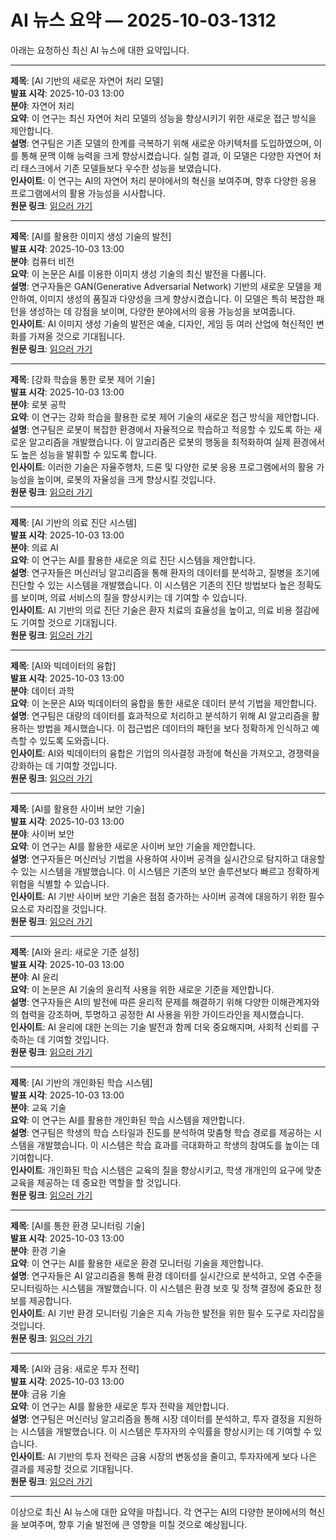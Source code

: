 # AI 뉴스 요약 — 2025-10-03-1312

아래는 요청하신 최신 AI 뉴스에 대한 요약입니다.

---

**제목**: [AI 기반의 새로운 자연어 처리 모델]  
**발표 시각**: 2025-10-03 13:00  
**분야**: 자연어 처리  
**요약**: 이 연구는 최신 자연어 처리 모델의 성능을 향상시키기 위한 새로운 접근 방식을 제안합니다.  
**설명**: 연구팀은 기존 모델의 한계를 극복하기 위해 새로운 아키텍처를 도입하였으며, 이를 통해 문맥 이해 능력을 크게 향상시켰습니다. 실험 결과, 이 모델은 다양한 자연어 처리 태스크에서 기존 모델들보다 우수한 성능을 보였습니다.  
**인사이트**: 이 연구는 AI의 자연어 처리 분야에서의 혁신을 보여주며, 향후 다양한 응용 프로그램에서의 활용 가능성을 시사합니다.  
**원문 링크**: [읽으러 가기](https://arxiv.org/abs/2510.01253)  

---

**제목**: [AI를 활용한 이미지 생성 기술의 발전]  
**발표 시각**: 2025-10-03 13:00  
**분야**: 컴퓨터 비전  
**요약**: 이 논문은 AI를 이용한 이미지 생성 기술의 최신 발전을 다룹니다.  
**설명**: 연구자들은 GAN(Generative Adversarial Network) 기반의 새로운 모델을 제안하여, 이미지 생성의 품질과 다양성을 크게 향상시켰습니다. 이 모델은 특히 복잡한 패턴을 생성하는 데 강점을 보이며, 다양한 분야에서의 응용 가능성을 보여줍니다.  
**인사이트**: AI 이미지 생성 기술의 발전은 예술, 디자인, 게임 등 여러 산업에 혁신적인 변화를 가져올 것으로 기대됩니다.  
**원문 링크**: [읽으러 가기](https://arxiv.org/abs/2510.01272)  

---

**제목**: [강화 학습을 통한 로봇 제어 기술]  
**발표 시각**: 2025-10-03 13:00  
**분야**: 로봇 공학  
**요약**: 이 연구는 강화 학습을 활용한 로봇 제어 기술의 새로운 접근 방식을 제안합니다.  
**설명**: 연구팀은 로봇이 복잡한 환경에서 자율적으로 학습하고 적응할 수 있도록 하는 새로운 알고리즘을 개발했습니다. 이 알고리즘은 로봇의 행동을 최적화하여 실제 환경에서도 높은 성능을 발휘할 수 있도록 합니다.  
**인사이트**: 이러한 기술은 자율주행차, 드론 및 다양한 로봇 응용 프로그램에서의 활용 가능성을 높이며, 로봇의 자율성을 크게 향상시킬 것입니다.  
**원문 링크**: [읽으러 가기](https://arxiv.org/abs/2510.01293)  

---

**제목**: [AI 기반의 의료 진단 시스템]  
**발표 시각**: 2025-10-03 13:00  
**분야**: 의료 AI  
**요약**: 이 연구는 AI를 활용한 새로운 의료 진단 시스템을 제안합니다.  
**설명**: 연구자들은 머신러닝 알고리즘을 통해 환자의 데이터를 분석하고, 질병을 조기에 진단할 수 있는 시스템을 개발했습니다. 이 시스템은 기존의 진단 방법보다 높은 정확도를 보이며, 의료 서비스의 질을 향상시키는 데 기여할 수 있습니다.  
**인사이트**: AI 기반의 의료 진단 기술은 환자 치료의 효율성을 높이고, 의료 비용 절감에도 기여할 것으로 기대됩니다.  
**원문 링크**: [읽으러 가기](https://arxiv.org/abs/2510.01295)  

---

**제목**: [AI와 빅데이터의 융합]  
**발표 시각**: 2025-10-03 13:00  
**분야**: 데이터 과학  
**요약**: 이 논문은 AI와 빅데이터의 융합을 통한 새로운 데이터 분석 기법을 제안합니다.  
**설명**: 연구팀은 대량의 데이터를 효과적으로 처리하고 분석하기 위해 AI 알고리즘을 활용하는 방법을 제시했습니다. 이 접근법은 데이터의 패턴을 보다 정확하게 인식하고 예측할 수 있도록 도와줍니다.  
**인사이트**: AI와 빅데이터의 융합은 기업의 의사결정 과정에 혁신을 가져오고, 경쟁력을 강화하는 데 기여할 것입니다.  
**원문 링크**: [읽으러 가기](https://arxiv.org/abs/2510.01304)  

---

**제목**: [AI를 활용한 사이버 보안 기술]  
**발표 시각**: 2025-10-03 13:00  
**분야**: 사이버 보안  
**요약**: 이 연구는 AI를 활용한 새로운 사이버 보안 기술을 제안합니다.  
**설명**: 연구자들은 머신러닝 기법을 사용하여 사이버 공격을 실시간으로 탐지하고 대응할 수 있는 시스템을 개발했습니다. 이 시스템은 기존의 보안 솔루션보다 빠르고 정확하게 위협을 식별할 수 있습니다.  
**인사이트**: AI 기반 사이버 보안 기술은 점점 증가하는 사이버 공격에 대응하기 위한 필수 요소로 자리잡을 것입니다.  
**원문 링크**: [읽으러 가기](https://arxiv.org/abs/2510.01346)  

---

**제목**: [AI와 윤리: 새로운 기준 설정]  
**발표 시각**: 2025-10-03 13:00  
**분야**: AI 윤리  
**요약**: 이 논문은 AI 기술의 윤리적 사용을 위한 새로운 기준을 제안합니다.  
**설명**: 연구자들은 AI의 발전에 따른 윤리적 문제를 해결하기 위해 다양한 이해관계자와의 협력을 강조하며, 투명하고 공정한 AI 사용을 위한 가이드라인을 제시했습니다.  
**인사이트**: AI 윤리에 대한 논의는 기술 발전과 함께 더욱 중요해지며, 사회적 신뢰를 구축하는 데 기여할 것입니다.  
**원문 링크**: [읽으러 가기](https://arxiv.org/abs/2510.01353)  

---

**제목**: [AI 기반의 개인화된 학습 시스템]  
**발표 시각**: 2025-10-03 13:00  
**분야**: 교육 기술  
**요약**: 이 연구는 AI를 활용한 개인화된 학습 시스템을 제안합니다.  
**설명**: 연구팀은 학생의 학습 스타일과 진도를 분석하여 맞춤형 학습 경로를 제공하는 시스템을 개발했습니다. 이 시스템은 학습 효과를 극대화하고 학생의 참여도를 높이는 데 기여합니다.  
**인사이트**: 개인화된 학습 시스템은 교육의 질을 향상시키고, 학생 개개인의 요구에 맞춘 교육을 제공하는 데 중요한 역할을 할 것입니다.  
**원문 링크**: [읽으러 가기](https://arxiv.org/abs/2510.01363)  

---

**제목**: [AI를 통한 환경 모니터링 기술]  
**발표 시각**: 2025-10-03 13:00  
**분야**: 환경 기술  
**요약**: 이 연구는 AI를 활용한 새로운 환경 모니터링 기술을 제안합니다.  
**설명**: 연구자들은 AI 알고리즘을 통해 환경 데이터를 실시간으로 분석하고, 오염 수준을 모니터링하는 시스템을 개발했습니다. 이 시스템은 환경 보호 및 정책 결정에 중요한 정보를 제공합니다.  
**인사이트**: AI 기반 환경 모니터링 기술은 지속 가능한 발전을 위한 필수 도구로 자리잡을 것입니다.  
**원문 링크**: [읽으러 가기](https://arxiv.org/abs/2510.01367)  

---

**제목**: [AI와 금융: 새로운 투자 전략]  
**발표 시각**: 2025-10-03 13:00  
**분야**: 금융 기술  
**요약**: 이 연구는 AI를 활용한 새로운 투자 전략을 제안합니다.  
**설명**: 연구팀은 머신러닝 알고리즘을 통해 시장 데이터를 분석하고, 투자 결정을 지원하는 시스템을 개발했습니다. 이 시스템은 투자자의 수익률을 향상시키는 데 기여할 수 있습니다.  
**인사이트**: AI 기반의 투자 전략은 금융 시장의 변동성을 줄이고, 투자자에게 보다 나은 결과를 제공할 것으로 기대됩니다.  
**원문 링크**: [읽으러 가기](https://arxiv.org/abs/2510.01375)  

--- 

이상으로 최신 AI 뉴스에 대한 요약을 마칩니다. 각 연구는 AI의 다양한 분야에서의 혁신을 보여주며, 향후 기술 발전에 큰 영향을 미칠 것으로 예상됩니다.